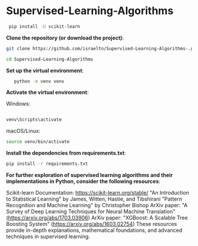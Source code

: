 # Supervised-Learning-Algorithms
  ```bash
   pip install -U scikit-learn 
   ```


**Clone the repository (or download the project)**:

   ```bash   
   git clone https://github.com/israeltn/Supervised-Learning-Algorithms-.git
   ```
   ```bash   
   cd Supervised-Learning-Algorithms 
   ```

**Set up the virtual environment**:

```bash    
   python -m venv venv
```

**Activate the virtual environment**:

   Windows:
   ```bash  

   venv\Scripts\activate
   ```
   macOS/Linux:
   ```bash
   source venv/bin/activate
   ```

**Install the dependencies from requirements.txt**:

```bash
pip install -r requirements.txt
```


**For further exploration of supervised learning algorithms and their implementations in Python, consider the following resources**:

Scikit-learn Documentation: https://scikit-learn.org/stable/
"An Introduction to Statistical Learning" by James, Witten, Hastie, and Tibshirani
"Pattern Recognition and Machine Learning" by Christopher Bishop
ArXiv paper: "A Survey of Deep Learning Techniques for Neural Machine Translation" (https://arxiv.org/abs/1703.03906)
ArXiv paper: "XGBoost: A Scalable Tree Boosting System" (https://arxiv.org/abs/1603.02754)
These resources provide in-depth explanations, mathematical foundations, and advanced techniques in supervised learning.
